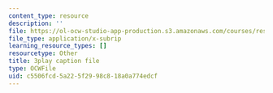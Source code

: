 ```yaml
---
content_type: resource
description: ''
file: https://ol-ocw-studio-app-production.s3.amazonaws.com/courses/res-18-009-learn-differential-equations-up-close-with-gilbert-strang-and-cleve-moler-fall-2015/c5506fcd5a225f2998c818a0a774edcf_PoHO4PZtW78.vtt
file_type: application/x-subrip
learning_resource_types: []
resourcetype: Other
title: 3play caption file
type: OCWFile
uid: c5506fcd-5a22-5f29-98c8-18a0a774edcf
---
```

